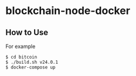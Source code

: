 # blockchain-node-docker

## How to Use

For example

```
$ cd bitcoin
$ ./build.sh v24.0.1
$ docker-compose up
```
